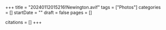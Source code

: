 +++
title = "20240112015216!Newington.avif"
tags = ["Photos"]
categories = []
startDate = ""
draft = false
pages = []

citations = []
+++
